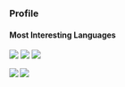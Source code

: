 ### Profile

#### Most Interesting Languages

<img src="https://img.shields.io/static/v1?logo=rust&label=1st&message=rust&color=607D8B"> <img src="https://img.shields.io/static/v1?logo=python&label=2nd&message=python&color=FFC107&logoColor=FFC107"> <img src="https://img.shields.io/static/v1?logo=go&label=3rd&message=go&color=00BCD4">

<a href="https://github-readme-stats.vercel.app/api?username=rinatz&show_icons=true">
  <img align="left" src="https://github-readme-stats.vercel.app/api?username=rinatz&show_icons=true" />
</a>

<a href="https://github-readme-stats.vercel.app/api/top-langs/?username=rinatz&hide=html,Makefile,Roff">
  <img align="left" src="https://github-readme-stats.vercel.app/api/top-langs/?username=rinatz&hide=Makefile,Roff" />
</a>
